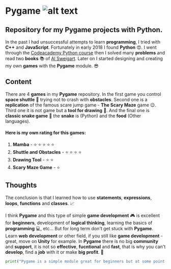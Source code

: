 # Pygame ![alt text](https://files.realpython.com/media/pygame-logo.e78e57db3000.png "Logo Title Text 1")
## Repository for my Pygame projects with Python.

In the past I had unsuccessful attempts to learn **programming**, I tried with **C++** and **JavaScript**. Fortunately in early 2018 I found **Python** :heart_eyes:.
I went through the [Codeacademy Python course](https://www.codecademy.com/learn/learn-python) then I solved many **problems** and 
read two **books** :books: of [Al Sweigart](https://twitter.com/AlSweigart).
Later on I started designing and creating my own **games** with the **Pygame** module. :sunglasses:

## Content

There are 4 **games** in my **Pygame** repository. In the first game you control **space shuttle** :rocket: trying not to crash with **obstacles**.
Second one is a **replication** of the famous scare jump game - **The Scary Maze** game :wink:. Third one it is not game but a **tool for drawing** :art:. And the final one is **classic snake game** :snake: the **snake** is (Python) and the **food** (Other languages).

#### Here is my own rating for this games:
1. **Mamba** - :star: :star: :star: :star: :star:
1. **Shuttle and Obstacles** - :star: :star: :star: :star:
1. **Drawing Tool** - :star: :star:
1. **Scary Maze Game** - :star:

## Thoughts

The conclusion is that I learned how to use **statements**, **expressions**, **loops**, **functions** and **classes**. :chart_with_upwards_trend:

I think **Pygame** and this type of simple **game development** :video_game: is excellent for **beginners**, development of **logical thinking**,
learning the basics of **programming** :computer:, etc... But for long term don't get stuck with **Pygame**. 
Learn **web development** or other field, if you still like **game development** - great, move on **Unity** for example.
In **Pygame** there is no big **community** and **support**, it is not so **effective**, **fucntional** and **fast**, that is why you can't **develop**, find a **job** with it or make **big profit**. :money_with_wings:


```python
print("Pygame is a simple module great for beginners but at some point if you want to become better you should move on")
```
